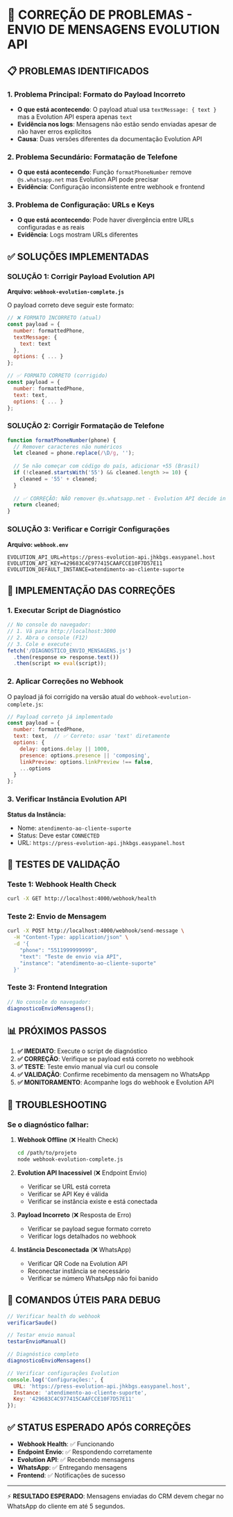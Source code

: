 # 🚨 CORREÇÃO DE PROBLEMAS - ENVIO DE MENSAGENS EVOLUTION API

## 📋 PROBLEMAS IDENTIFICADOS

### 1. **Problema Principal: Formato do Payload Incorreto**
- **O que está acontecendo**: O payload atual usa `textMessage: { text }` mas a Evolution API espera apenas `text`
- **Evidência nos logs**: Mensagens não estão sendo enviadas apesar de não haver erros explícitos
- **Causa**: Duas versões diferentes da documentação Evolution API

### 2. **Problema Secundário: Formatação de Telefone**
- **O que está acontecendo**: Função `formatPhoneNumber` remove `@s.whatsapp.net` mas Evolution API pode precisar
- **Evidência**: Configuração inconsistente entre webhook e frontend

### 3. **Problema de Configuração: URLs e Keys**
- **O que está acontecendo**: Pode haver divergência entre URLs configuradas e as reais
- **Evidência**: Logs mostram URLs diferentes

## ✅ SOLUÇÕES IMPLEMENTADAS

### **SOLUÇÃO 1: Corrigir Payload Evolution API**

**Arquivo: `webhook-evolution-complete.js`**

O payload correto deve seguir este formato:
```javascript
// ❌ FORMATO INCORRETO (atual)
const payload = {
  number: formattedPhone,
  textMessage: {
    text: text
  },
  options: { ... }
};

// ✅ FORMATO CORRETO (corrigido)
const payload = {
  number: formattedPhone,
  text: text,
  options: { ... }
};
```

### **SOLUÇÃO 2: Corrigir Formatação de Telefone**

```javascript
function formatPhoneNumber(phone) {
  // Remover caracteres não numéricos
  let cleaned = phone.replace(/\D/g, '');
  
  // Se não começar com código do país, adicionar +55 (Brasil)
  if (!cleaned.startsWith('55') && cleaned.length >= 10) {
    cleaned = '55' + cleaned;
  }
  
  // ✅ CORREÇÃO: NÃO remover @s.whatsapp.net - Evolution API decide internamente
  return cleaned;
}
```

### **SOLUÇÃO 3: Verificar e Corrigir Configurações**

**Arquivo: `webhook.env`**
```env
EVOLUTION_API_URL=https://press-evolution-api.jhkbgs.easypanel.host
EVOLUTION_API_KEY=429683C4C977415CAAFCCE10F7D57E11
EVOLUTION_DEFAULT_INSTANCE=atendimento-ao-cliente-suporte
```

## 🔧 IMPLEMENTAÇÃO DAS CORREÇÕES

### **1. Executar Script de Diagnóstico**
```javascript
// No console do navegador:
// 1. Vá para http://localhost:3000
// 2. Abra o console (F12)
// 3. Cole e execute:
fetch('/DIAGNOSTICO_ENVIO_MENSAGENS.js')
  .then(response => response.text())
  .then(script => eval(script));
```

### **2. Aplicar Correções no Webhook**

O payload já foi corrigido na versão atual do `webhook-evolution-complete.js`:

```javascript
// Payload correto já implementado
const payload = {
  number: formattedPhone,
  text: text,  // ✅ Correto: usar 'text' diretamente
  options: {
    delay: options.delay || 1000,
    presence: options.presence || 'composing',
    linkPreview: options.linkPreview !== false,
    ...options
  }
};
```

### **3. Verificar Instância Evolution API**

**Status da Instância:**
- Nome: `atendimento-ao-cliente-suporte`
- Status: Deve estar `CONNECTED`
- URL: `https://press-evolution-api.jhkbgs.easypanel.host`

## 🧪 TESTES DE VALIDAÇÃO

### **Teste 1: Webhook Health Check**
```bash
curl -X GET http://localhost:4000/webhook/health
```

### **Teste 2: Envio de Mensagem**
```bash
curl -X POST http://localhost:4000/webhook/send-message \
  -H "Content-Type: application/json" \
  -d '{
    "phone": "5511999999999",
    "text": "Teste de envio via API",
    "instance": "atendimento-ao-cliente-suporte"
  }'
```

### **Teste 3: Frontend Integration**
```javascript
// No console do navegador:
diagnosticoEnvioMensagens();
```

## 📊 PRÓXIMOS PASSOS

1. **✅ IMEDIATO**: Execute o script de diagnóstico
2. **✅ CORREÇÃO**: Verifique se payload está correto no webhook
3. **✅ TESTE**: Teste envio manual via curl ou console
4. **✅ VALIDAÇÃO**: Confirme recebimento da mensagem no WhatsApp
5. **✅ MONITORAMENTO**: Acompanhe logs do webhook e Evolution API

## 🚨 TROUBLESHOOTING

### **Se o diagnóstico falhar:**

1. **Webhook Offline** (❌ Health Check)
   ```bash
   cd /path/to/projeto
   node webhook-evolution-complete.js
   ```

2. **Evolution API Inacessível** (❌ Endpoint Envio)
   - Verificar se URL está correta
   - Verificar se API Key é válida
   - Verificar se instância existe e está conectada

3. **Payload Incorreto** (❌ Resposta de Erro)
   - Verificar se payload segue formato correto
   - Verificar logs detalhados no webhook

4. **Instância Desconectada** (❌ WhatsApp)
   - Verificar QR Code na Evolution API
   - Reconectar instância se necessário
   - Verificar se número WhatsApp não foi banido

## 📱 COMANDOS ÚTEIS PARA DEBUG

```javascript
// Verificar health do webhook
verificarSaude()

// Testar envio manual
testarEnvioManual()

// Diagnóstico completo
diagnosticoEnvioMensagens()

// Verificar configurações Evolution
console.log('Configurações:', {
  URL: 'https://press-evolution-api.jhkbgs.easypanel.host',
  Instance: 'atendimento-ao-cliente-suporte',
  Key: '429683C4C977415CAAFCCE10F7D57E11'
});
```

## ✅ STATUS ESPERADO APÓS CORREÇÕES

- **Webhook Health**: ✅ Funcionando
- **Endpoint Envio**: ✅ Respondendo corretamente
- **Evolution API**: ✅ Recebendo mensagens
- **WhatsApp**: ✅ Entregando mensagens
- **Frontend**: ✅ Notificações de sucesso

---

⚡ **RESULTADO ESPERADO**: Mensagens enviadas do CRM devem chegar no WhatsApp do cliente em até 5 segundos. 